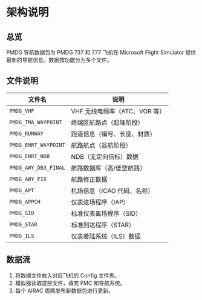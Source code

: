 # 架构说明

## 总览

PMDG 导航数据包为 PMDG 737 和 777 飞机在 Microsoft Flight Simulator 提供最新的导航信息。数据按功能分为多个文件。

## 文件说明

| 文件名 | 说明 |
|--------|------|
| `PMDG_VHF` | VHF 无线电频率（ATC、VOR 等） |
| `PMDG_TMA_WAYPOINT` | 终端区航路点（起降阶段） |
| `PMDG_RUNWAY` | 跑道信息（编号、长度、材质） |
| `PMDG_ENRT_WAYPOINT` | 航路航点（巡航阶段） |
| `PMDG_ENRT_NDB` | NDB（无定向信标）数据 |
| `PMDG_AWY_DB3_FINAL` | 航路数据库（高/低空航路） |
| `PMDG_AWY_FIX` | 航路修正数据 |
| `PMDG_APT` | 机场信息（ICAO 代码、名称） |
| `PMDG_APPCH` | 仪表进场程序（IAP） |
| `PMDG_SID` | 标准仪表离场程序（SID） |
| `PMDG_STAR` | 标准到达程序（STAR） |
| `PMDG_ILS` | 仪表着陆系统（ILS）数据 |

## 数据流

1. 将数据文件放入对应飞机的 Config 文件夹。
2. 模拟器读取这些文件，填充 FMC 和导航系统。
3. 每个 AIRAC 周期发布新数据包进行更新。 
